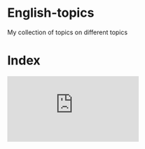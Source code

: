 # English-topics
My collection of topics on different topics

# **Index**

![Foods and restaurants topics][1]

 [1]: https://github.com/fgcoca/English-topics/blob/master/Foods-restaurants-topics.md
 
 


